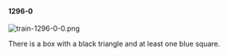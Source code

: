 #### 1296-0
![train-1296-0-0.png](https://github.com/lil-lab/nlvr/raw/master/nlvr/train/images/30/train-1296-0-0.png "train-1296-0-0.png")

There is a box with a black triangle and at least one blue square.